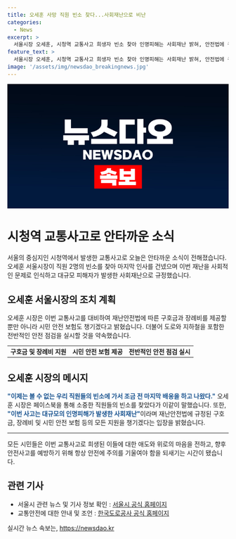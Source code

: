 ```yaml
---
title: 오세훈 사망 직원 빈소 찾다...사회재난으로 비난
categories:
  - News
excerpt: >
  서울시장 오세훈, 시청역 교통사고 희생자 빈소 찾아 인명피해는 사회재난 밝혀, 안전법에 규정된 보상 외에 시민 안전 보험 등 모든 지원 약속. 도로와 지하철 안전 점검도 실시 예정.
feature_text: >
  서울시장 오세훈, 시청역 교통사고 희생자 빈소 찾아 인명피해는 사회재난 밝혀, 안전법에 규정된 보상 외에 시민 안전 보험 등 모든 지원 약속. 도로와 지하철 안전 점검도 실시 예정.
image: '/assets/img/newsdao_breakingnews.jpg'
---
```


<p><img src="/assets/img/newsdao_breakingnews.jpg" alt="flaretime 속보" /></p>

<h1>시청역 교통사고로 안타까운 소식</h1>

<p data-ke-size="size16">서울의 중심지인 시청역에서 발생한 교통사고로 오늘은 안타까운 소식이 전해졌습니다. 오세훈 서울시장이 직원 2명의 빈소를 찾아 마지막 인사를 건넸으며 이번 재난을 사회적인 문제로 인식하고 대규모 피해자가 발생한 사회재난으로 규정했습니다.</p>

<h2 data-ke-size="size26">오세훈 서울시장의 조치 계획</h2>

<p data-ke-size="size16">오세훈 시장은 이번 교통사고를 대비하여 재난안전법에 따른 구호금과 장례비를 제공할 뿐만 아니라 시민 안전 보험도 챙기겠다고 밝혔습니다. 더불어 도로와 지하철을 포함한 전반적인 안전 점검을 실시할 것을 약속했습니다.</p>

<table>
<tbody>
<tr>
<td style="text-align: center; height: 17px;"><b>구호금 및 장례비 지원</b></td>
<td style="text-align: center; height: 17px;"><b>시민 안전 보험 제공</b></td>
<td style="text-align: center; height: 17px;"><b>전반적인 안전 점검 실시</b></td>
</tr>
</tbody>
</table>

<h2 data-ke-size="size26">오세훈 시장의 메시지</h2>

<p data-ke-size="size16"><b><span style="color: #1a5490;">"이제는 볼 수 없는 우리 직원들의 빈소에 가서 조금 전 마지막 배웅을 하고 나왔다."</span></b> 오세훈 시장은 페이스북을 통해 소중한 직원들의 빈소를 찾았다가 이같이 말했습니다. 또한, <b><span style="color: #1a5490;">"이번 사고는 대규모의 인명피해가 발생한 사회재난"</span></b>이라며 재난안전법에 규정된 구호금, 장례비 및 시민 안전 보험 등의 모든 지원을 챙기겠다는 입장을 밝혔습니다.</p>

<hr>

<p data-ke-size="size16">모든 시민들은 이번 교통사고로 희생된 이들에 대한 애도와 위로의 마음을 전하고, 향후 안전사고를 예방하기 위해 항상 안전에 주의를 기울여야 함을 되새기는 시간이 됐습니다.</p>

<h2 data-ke-size="size26">관련 기사</h2>

<ul>
<li>서울시 관련 뉴스 및 기사 정보 확인 : <a href="https://www.seoul.go.kr/">서울시 공식 홈페이지</a></li>
<li>교통안전에 대한 안내 및 조언 : <a href="https://www.koroad.or.kr/kp_web/main.do">한국도로공사 공식 홈페이지</a></li>
</ul>
실시간 뉴스 속보는, <a href="https://newsdao.kr" rel="dofollow">https://newsdao.kr</a>


